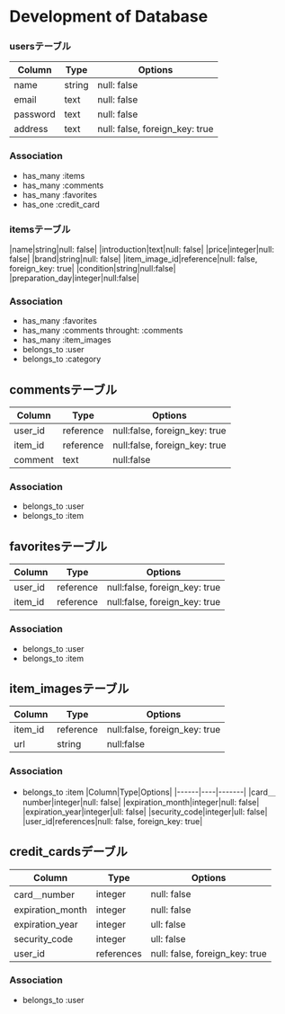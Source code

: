 # Development of Database

### usersテーブル
|Column|Type|Options|
|------|----|-------|
|name|string|null: false|
|email|text|null: false|
|password|text|null: false|
|address|text|null: false, foreign_key: true|
### Association
- has_many :items
- has_many :comments
- has_many :favorites
- has_one :credit_card
### itemsテーブル
|name|string|null: false|
|introduction|text|null: false|
|price|integer|null: false|
|brand|string|null: false|
|item_image_id|reference|null: false, foreign_key: true|
|condition|string|null:false|
|preparation_day|integer|null:false|
### Association
- has_many :favorites
- has_many :comments throught: :comments
- has_many :item_images
- belongs_to :user
- belongs_to :category
## commentsテーブル
|Column|Type|Options|
|------|----|-------|
|user_id|reference|null:false, foreign_key: true|
|item_id|reference|null:false, foreign_key: true|
|comment|text|null:false|
### Association
- belongs_to :user
- belongs_to :item
## favoritesテーブル
|Column|Type|Options|
|------|----|-------|
|user_id|reference|null:false, foreign_key: true|
|item_id|reference|null:false, foreign_key: true|
### Association
- belongs_to :user
- belongs_to :item
## item_imagesテーブル
|Column|Type|Options|
|------|----|-------|
|item_id|reference|null:false, foreign_key: true|
|url|string|null:false|
### Association
- belongs_to :item
|Column|Type|Options|
|------|----|-------|
|card＿number|integer|null: false|
|expiration_month|integer|null: false|
|expiration_year|integer|ull: false|
|security_code|integer|ull: false|
|user_id|references|null: false, foreign_key: true|
## credit_cardsデーブル
|Column|Type|Options|
|------|----|-------|
|card＿number|integer|null: false|
|expiration_month|integer|null: false|
|expiration_year|integer|ull: false|
|security_code|integer|ull: false|
|user_id|references|null: false, foreign_key: true|
### Association
- belongs_to :user
